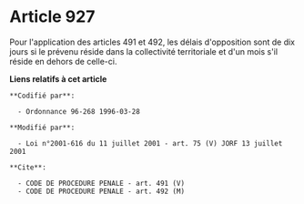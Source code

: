 # Article 927

Pour l'application des articles 491 et 492, les délais d'opposition sont de dix jours si le prévenu réside dans la
collectivité territoriale et d'un mois s'il réside en dehors de celle-ci.

**Liens relatifs à cet article**

	**Codifié par**:

	  - Ordonnance 96-268 1996-03-28

	**Modifié par**:

	  - Loi n°2001-616 du 11 juillet 2001 - art. 75 (V) JORF 13 juillet 2001

	**Cite**:

	  - CODE DE PROCEDURE PENALE - art. 491 (V)
	  - CODE DE PROCEDURE PENALE - art. 492 (M)
